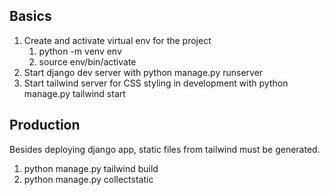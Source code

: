## Basics

1. Create and activate virtual env for the project
   1. python -m venv env
   2. source env/bin/activate
2. Start django dev server with python manage.py runserver
3. Start tailwind server for CSS styling in development with python manage.py tailwind start


## Production 

Besides deploying django app, static files from tailwind must be generated.
1. python manage.py tailwind build
2. python manage.py collectstatic


